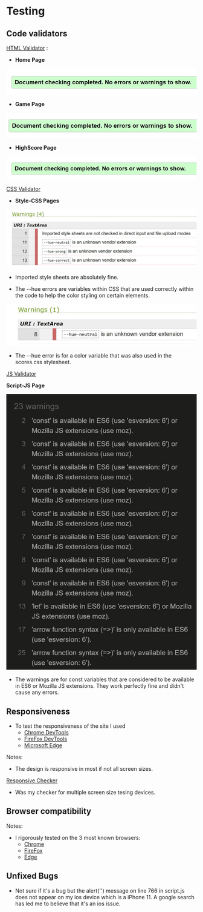 # Testing

## Code validators

[HTML Validator](https://validator.w3.org/) : 

- **Home Page**

![Home Page HTML Validator](readme-files/index-html-validator.jpg)

- **Game Page**

![Game Page HTML Validator](readme-files/game-html-validator.jpg)

- **HighScore Page** 

![highscores-html-validator](readme-files/highscores-html-validator.jpg)

[CSS Validator](https://jigsaw.w3.org/css-validator/)

- **Style-CSS Pages**

![style.css validator](readme-files/stylecss-validator.jpg) 
    
- Imported style sheets are absolutely fine.
    
- The --hue errors are variables within CSS that are used correctly within the code to help the color styling on certain elements.

![scores.css](readme-files/scorescss-validator.jpg)

- The --hue error is for a color variable that was also used in the scores.css stylesheet.

[JS Validator](https://jshint.com/)

**Script-JS Page**

![js validator](readme-files/js-validator.jpg)

- The warnings are for const variables that are considered to be available in ES6 or Mozilla JS extensions. They work perfectly fine and didn't cause any errors. 

## Responsiveness

* To test the responsiveness of the site I used 
    * [Chrome DevTools](https://developers.google.com/web/tools/chrome-devtools)
    * [FireFox DevTools](https://developer.mozilla.org/en-US/docs/Tools)
    * [Microsoft Edge](https://developer.microsoft.com/en-us/microsoft-edge/tools/)

Notes:

- The design is responsive in most if not all screen sizes.

[Responsive Checker](https://www.responsivedesignchecker.com/)
    
- Was my checker for multiple screen size tesing devices. 

## Browser compatibility

Notes:

- I rigorously tested on the 3 most known browsers: 
    * [Chrome](https://www.google.com/chrome/)
    * [FireFox](https://www.mozilla.org/en-US/firefox/new/)
    * [Edge](https://www.microsoft.com/en-us/edge)

## Unfixed Bugs

- Not sure if it's a bug but the alert('') message on line 766 in script.js does not appear on my ios device which is a iPhone 11. A google search has led me to believe that it's an ios issue.